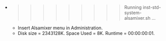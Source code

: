 * >>>>>>>>> Running inst-std-system-alsamixer.sh ...
  * Insert Alsamixer menu in Administration.
  * Disk size = 2343128K. Space Used = 8K. Runtime = 00:00:00:01.
